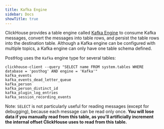 ```yaml
---
title: Kafka Engine
sidebar: Docs
showTitle: true
---
```


ClickHouse provides a table engine called [Kafka Engine](https://clickhouse.tech/docs/en/engines/table-engines/integrations/kafka/) to consume Kafka messages, convert the messages into table rows, and persist the table rows into the destination table. Although a Kafka engine can be configured with multiple topics, a Kafka engine can only have one table schema defined.

PostHog uses the `Kafka` engine type for several tables:

```shell
clickhouse-client --query "SELECT name FROM system.tables WHERE database = 'posthog' AND engine = 'Kafka'"
kafka_events
kafka_events_dead_letter_queue
kafka_person
kafka_person_distinct_id
kafka_plugin_log_entries
kafka_session_recording_events
```

Note: `SELECT` is not particularly useful for reading messages (except for debugging), because each message can be read only once. **You will lose data if you manually read from this table, as you’ll artificially increment the internal offset ClickHouse uses to read from this table.**
